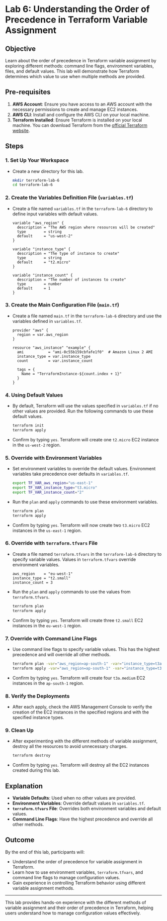 # Lab 6: Understanding the Order of Precedence in Terraform Variable Assignment

## Objective

Learn about the order of precedence in Terraform variable assignment by exploring different methods: command line flags, environment variables, files, and default values. This lab will demonstrate how Terraform determines which value to use when multiple methods are provided.

## Pre-requisites

1. **AWS Account**: Ensure you have access to an AWS account with the necessary permissions to create and manage EC2 instances.
2. **AWS CLI**: Install and configure the AWS CLI on your local machine.
3. **Terraform Installed**: Ensure Terraform is installed on your local machine. You can download Terraform from the [official Terraform website](https://www.terraform.io/downloads.html).

## Steps

### 1. Set Up Your Workspace

- Create a new directory for this lab.

    ```bash
    mkdir terraform-lab-6
    cd terraform-lab-6
    ```

### 2. Create the Variables Definition File (`variables.tf`)

- Create a file named `variables.tf` in the `terraform-lab-6` directory to define input variables with default values.

    ```hcl
    variable "aws_region" {
      description = "The AWS region where resources will be created"
      type        = string
      default     = "us-west-2"
    }

    variable "instance_type" {
      description = "The type of instance to create"
      type        = string
      default     = "t2.micro"
    }

    variable "instance_count" {
      description = "The number of instances to create"
      type        = number
      default     = 1
    }
    ```

### 3. Create the Main Configuration File (`main.tf`)

- Create a file named `main.tf` in the `terraform-lab-6` directory and use the variables defined in `variables.tf`.

    ```hcl
    provider "aws" {
      region = var.aws_region
    }

    resource "aws_instance" "example" {
      ami           = "ami-0c55b159cbfafe1f0"  # Amazon Linux 2 AMI
      instance_type = var.instance_type
      count         = var.instance_count

      tags = {
        Name = "TerraformInstance-${count.index + 1}"
      }
    }
    ```

### 4. Using Default Values

- By default, Terraform will use the values specified in `variables.tf` if no other values are provided. Run the following commands to use these default values.

    ```bash
    terraform init
    terraform apply
    ```

- Confirm by typing `yes`. Terraform will create one `t2.micro` EC2 instance in the `us-west-2` region.

### 5. Override with Environment Variables

- Set environment variables to override the default values. Environment variables take precedence over defaults in `variables.tf`.

    ```bash
    export TF_VAR_aws_region="us-east-1"
    export TF_VAR_instance_type="t3.micro"
    export TF_VAR_instance_count="2"
    ```

- Run the `plan` and `apply` commands to use these environment variables.

    ```bash
    terraform plan
    terraform apply
    ```

- Confirm by typing `yes`. Terraform will now create two `t3.micro` EC2 instances in the `us-east-1` region.

### 6. Override with `terraform.tfvars` File

- Create a file named `terraform.tfvars` in the `terraform-lab-6` directory to specify variable values. Values in `terraform.tfvars` override environment variables.

    ```hcl
    aws_region    = "eu-west-1"
    instance_type = "t2.small"
    instance_count = 3
    ```

- Run the `plan` and `apply` commands to use the values from `terraform.tfvars`.

    ```bash
    terraform plan
    terraform apply
    ```

- Confirm by typing `yes`. Terraform will create three `t2.small` EC2 instances in the `eu-west-1` region.

### 7. Override with Command Line Flags

- Use command line flags to specify variable values. This has the highest precedence and will override all other methods.

    ```bash
    terraform plan -var="aws_region=ap-south-1" -var="instance_type=t3a.medium" -var="instance_count=4"
    terraform apply -var="aws_region=ap-south-1" -var="instance_type=t3a.medium" -var="instance_count=4"
    ```

- Confirm by typing `yes`. Terraform will create four `t3a.medium` EC2 instances in the `ap-south-1` region.

### 8. Verify the Deployments

- After each apply, check the AWS Management Console to verify the creation of the EC2 instances in the specified regions and with the specified instance types.

### 9. Clean Up

- After experimenting with the different methods of variable assignment, destroy all the resources to avoid unnecessary charges.

    ```bash
    terraform destroy
    ```

- Confirm by typing `yes`. Terraform will destroy all the EC2 instances created during this lab.

## Explanation

- **Variable Defaults**: Used when no other values are provided.
- **Environment Variables**: Override default values in `variables.tf`.
- **`terraform.tfvars` File**: Overrides both environment variables and default values.
- **Command Line Flags**: Have the highest precedence and override all other methods.

## Outcome

By the end of this lab, participants will:

- Understand the order of precedence for variable assignment in Terraform.
- Learn how to use environment variables, `terraform.tfvars`, and command line flags to manage configuration values.
- Gain experience in controlling Terraform behavior using different variable assignment methods.

---

This lab provides hands-on experience with the different methods of variable assignment and their order of precedence in Terraform, helping users understand how to manage configuration values effectively.
